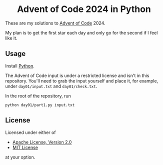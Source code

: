 <div align="center">

# Advent of Code 2024 in Python

</div>

These are my solutions to [Advent of Code](https://adventofcode.com/) 2024.

My plan is to get the first star each day and only go for the second if I feel like it.

## Usage

Install [Python](https://www.python.org/).

The Advent of Code input is under a restricted license and isn't in this repository. You'll need to grab the input yourself and place it, for example, under `day01/input.txt` and `day01/check.txt`.

In the root of the repository, run

`python day01/part1.py input.txt`

## License

Licensed under either of

- [Apache License, Version 2.0](LICENSE-APACHE)
- [MIT License](LICENSE-MIT)

at your option.